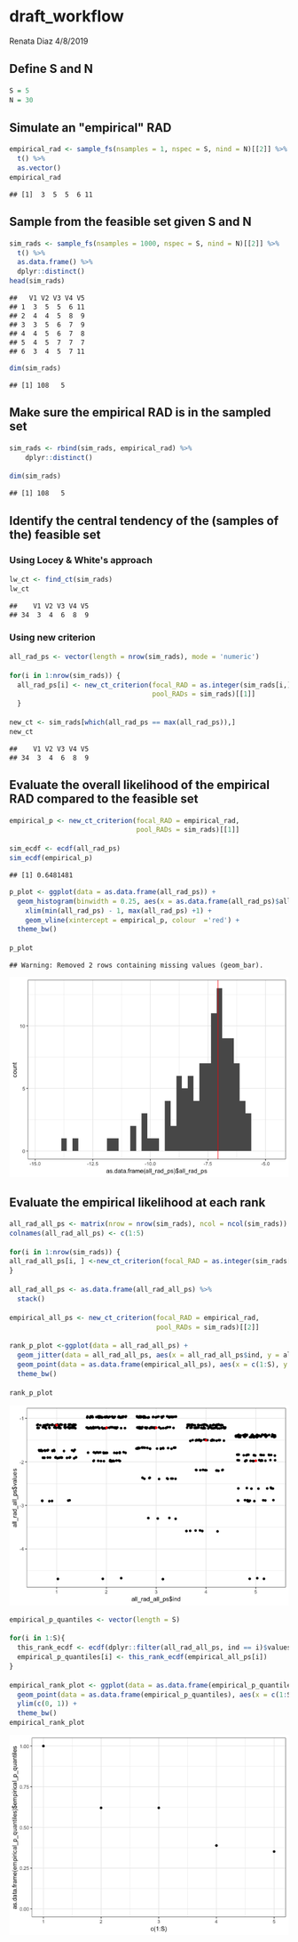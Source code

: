 draft\_workflow
================
Renata Diaz
4/8/2019

Define S and N
--------------

``` r
S = 5
N = 30
```

Simulate an "empirical" RAD
---------------------------

``` r
empirical_rad <- sample_fs(nsamples = 1, nspec = S, nind = N)[[2]] %>%
  t() %>%
  as.vector()
empirical_rad
```

    ## [1]  3  5  5  6 11

Sample from the feasible set given S and N
------------------------------------------

``` r
sim_rads <- sample_fs(nsamples = 1000, nspec = S, nind = N)[[2]] %>%
  t() %>%
  as.data.frame() %>%
  dplyr::distinct()
head(sim_rads)
```

    ##   V1 V2 V3 V4 V5
    ## 1  3  5  5  6 11
    ## 2  4  4  5  8  9
    ## 3  3  5  6  7  9
    ## 4  4  5  6  7  8
    ## 5  4  5  7  7  7
    ## 6  3  4  5  7 11

``` r
dim(sim_rads)
```

    ## [1] 108   5

Make sure the empirical RAD is in the sampled set
-------------------------------------------------

``` r
sim_rads <- rbind(sim_rads, empirical_rad) %>%
    dplyr::distinct()

dim(sim_rads)
```

    ## [1] 108   5

Identify the central tendency of the (samples of the) feasible set
------------------------------------------------------------------

### Using Locey & White's approach

``` r
lw_ct <- find_ct(sim_rads)
lw_ct
```

    ##    V1 V2 V3 V4 V5
    ## 34  3  4  6  8  9

### Using new criterion

``` r
all_rad_ps <- vector(length = nrow(sim_rads), mode = 'numeric')

for(i in 1:nrow(sim_rads)) {
  all_rad_ps[i] <- new_ct_criterion(focal_RAD = as.integer(sim_rads[i,]), 
                                    pool_RADs = sim_rads)[[1]]
  }

new_ct <- sim_rads[which(all_rad_ps == max(all_rad_ps)),]
new_ct
```

    ##    V1 V2 V3 V4 V5
    ## 34  3  4  6  8  9

Evaluate the overall likelihood of the empirical RAD compared to the feasible set
---------------------------------------------------------------------------------

``` r
empirical_p <- new_ct_criterion(focal_RAD = empirical_rad, 
                                pool_RADs = sim_rads)[[1]]

sim_ecdf <- ecdf(all_rad_ps)
sim_ecdf(empirical_p)
```

    ## [1] 0.6481481

``` r
p_plot <- ggplot(data = as.data.frame(all_rad_ps)) + 
  geom_histogram(binwidth = 0.25, aes(x = as.data.frame(all_rad_ps)$all_rad_ps)) +
    xlim(min(all_rad_ps) - 1, max(all_rad_ps) +1) + 
    geom_vline(xintercept = empirical_p, colour  ='red') +
  theme_bw()

p_plot
```

    ## Warning: Removed 2 rows containing missing values (geom_bar).

![](draft_workflow_files/figure-markdown_github/empirical%20overall%20likelihood-1.png)

Evaluate the empirical likelihood at each rank
----------------------------------------------

``` r
all_rad_all_ps <- matrix(nrow = nrow(sim_rads), ncol = ncol(sim_rads))
colnames(all_rad_all_ps) <- c(1:5)

for(i in 1:nrow(sim_rads)) {
all_rad_all_ps[i, ] <-new_ct_criterion(focal_RAD = as.integer(sim_rads[i,]), pool_RADs = sim_rads)[[2]]
}

all_rad_all_ps <- as.data.frame(all_rad_all_ps) %>%
  stack()

empirical_all_ps <- new_ct_criterion(focal_RAD = empirical_rad,
                                     pool_RADs = sim_rads)[[2]]

rank_p_plot <-ggplot(data = all_rad_all_ps) + 
  geom_jitter(data = all_rad_all_ps, aes(x = all_rad_all_ps$ind, y = all_rad_all_ps$values)) + 
  geom_point(data = as.data.frame(empirical_all_ps), aes(x = c(1:S), y =  as.data.frame(empirical_all_ps)$empirical_all_ps), colour= 'red') +
  theme_bw()

rank_p_plot
```

![](draft_workflow_files/figure-markdown_github/empirical%20rank%20likelihood-1.png)

``` r
empirical_p_quantiles <- vector(length = S)

for(i in 1:S){
  this_rank_ecdf <- ecdf(dplyr::filter(all_rad_all_ps, ind == i)$values)
  empirical_p_quantiles[i] <- this_rank_ecdf(empirical_all_ps[i])
}

empirical_rank_plot <- ggplot(data = as.data.frame(empirical_p_quantiles)) +
  geom_point(data = as.data.frame(empirical_p_quantiles), aes(x = c(1:S), y =  as.data.frame(empirical_p_quantiles)$empirical_p_quantiles)) +
  ylim(c(0, 1)) + 
  theme_bw()
empirical_rank_plot
```

![](draft_workflow_files/figure-markdown_github/empirical%20rank%20likelihood-2.png)
